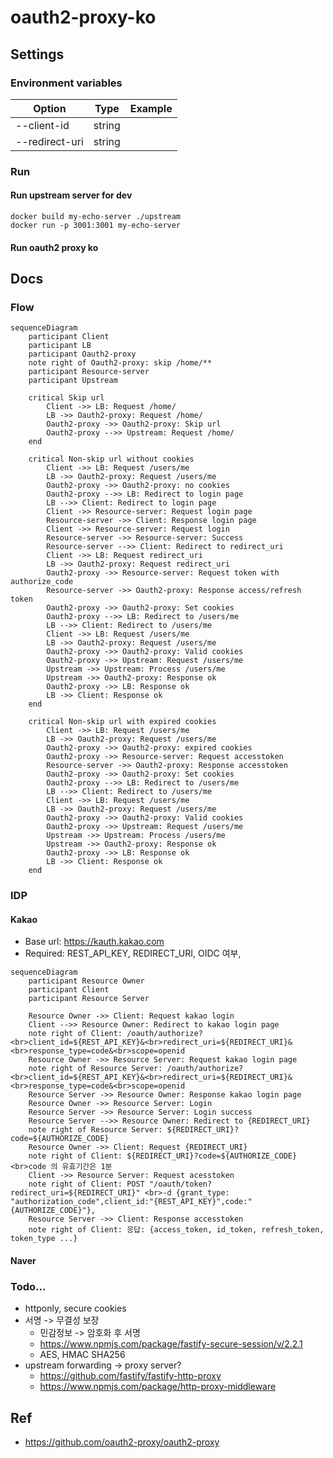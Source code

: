 # oauth2-proxy-ko
## Settings
### Environment variables
| Option         | Type   | Example               |
|----------------|--------|-----------------------|
| --client-id    | string |  |
| --redirect-uri | string |  |
### Run
  #### Run upstream server for dev
```shell
docker build my-echo-server ./upstream
docker run -p 3001:3001 my-echo-server
```

#### Run oauth2 proxy ko
## Docs
### Flow
```mermaid
sequenceDiagram
	participant Client
	participant LB
	participant Oauth2-proxy
	note right of Oauth2-proxy: skip /home/**
	participant Resource-server
	participant Upstream
	
	critical Skip url
		Client ->> LB: Request /home/
		LB ->> Oauth2-proxy: Request /home/
		Oauth2-proxy ->> Oauth2-proxy: Skip url
		Oauth2-proxy -->> Upstream: Request /home/
	end
	
	critical Non-skip url without cookies
		Client ->> LB: Request /users/me
		LB ->> Oauth2-proxy: Request /users/me
		Oauth2-proxy ->> Oauth2-proxy: no cookies
		Oauth2-proxy -->> LB: Redirect to login page
		LB -->> Client: Redirect to login page
		Client ->> Resource-server: Request login page
		Resource-server ->> Client: Response login page
		Client ->> Resource-server: Request login
		Resource-server ->> Resource-server: Success
		Resource-server -->> Client: Redirect to redirect_uri
		Client ->> LB: Request redirect_uri
		LB ->> Oauth2-proxy: Request redirect_uri
		Oauth2-proxy ->> Resource-server: Request token with authorize_code
		Resource-server ->> Oauth2-proxy: Response access/refresh token
		Oauth2-proxy ->> Oauth2-proxy: Set cookies
		Oauth2-proxy -->> LB: Redirect to /users/me
		LB -->> Client: Redirect to /users/me
		Client ->> LB: Request /users/me
		LB ->> Oauth2-proxy: Request /users/me
		Oauth2-proxy ->> Oauth2-proxy: Valid cookies
		Oauth2-proxy ->> Upstream: Request /users/me
		Upstream ->> Upstream: Process /users/me
		Upstream ->> Oauth2-proxy: Response ok
		Oauth2-proxy ->> LB: Response ok
		LB ->> Client: Response ok
	end
	
	critical Non-skip url with expired cookies
		Client ->> LB: Request /users/me
		LB ->> Oauth2-proxy: Request /users/me
		Oauth2-proxy ->> Oauth2-proxy: expired cookies
		Oauth2-proxy ->> Resource-server: Request accesstoken
		Resource-server ->> Oauth2-proxy: Response accesstoken
		Oauth2-proxy ->> Oauth2-proxy: Set cookies
		Oauth2-proxy -->> LB: Redirect to /users/me
		LB -->> Client: Redirect to /users/me
		Client ->> LB: Request /users/me
		LB ->> Oauth2-proxy: Request /users/me
		Oauth2-proxy ->> Oauth2-proxy: Valid cookies
		Oauth2-proxy ->> Upstream: Request /users/me
		Upstream ->> Upstream: Process /users/me
		Upstream ->> Oauth2-proxy: Response ok
		Oauth2-proxy ->> LB: Response ok
		LB ->> Client: Response ok
	end
```

### IDP 
#### Kakao
- Base url: https://kauth.kakao.com
- Required: REST_API_KEY, REDIRECT_URI, OIDC 여부, 

```mermaid
sequenceDiagram
	participant Resource Owner
	participant Client
	participant Resource Server

	Resource Owner ->> Client: Request kakao login
	Client -->> Resource Owner: Redirect to kakao login page
	note right of Client: /oauth/authorize?<br>client_id=${REST_API_KEY}&<br>redirect_uri=${REDIRECT_URI}&<br>response_type=code&<br>scope=openid
	Resource Owner ->> Resource Server: Request kakao login page
	note right of Resource Server: /oauth/authorize?<br>client_id=${REST_API_KEY}&<br>redirect_uri=${REDIRECT_URI}&<br>response_type=code&<br>scope=openid
	Resource Server ->> Resource Owner: Response kakao login page
	Resource Owner ->> Resource Server: Login
	Resource Server ->> Resource Server: Login success
	Resource Server -->> Resource Owner: Redirect to {REDIRECT_URI}
	note right of Resource Server: ${REDIRECT_URI}?code=${AUTHORIZE_CODE}
	Resource Owner ->> Client: Request {REDIRECT_URI}
	note right of Client: ${REDIRECT_URI}?code=${AUTHORIZE_CODE}<br>code 의 유효기간은 1분
	Client ->> Resource Server: Request acesstoken
	note right of Client: POST "/oauth/token?redirect_uri=${REDIRECT_URI}" <br>-d {grant_type: "authorization_code",client_id:"{REST_API_KEY}",code:"{AUTHORIZE_CODE}"},
	Resource Server ->> Client: Response accesstoken
	note right of Client: 응답: {access_token, id_token, refresh_token, token_type ...}
```

#### Naver
### Todo...
- httponly, secure cookies
- 서명 -> 무결성 보장
  - 민감정보 -> 암호화 후 서명
  - https://www.npmjs.com/package/fastify-secure-session/v/2.2.1
  - AES, HMAC SHA256
- upstream forwarding -> proxy server?
  - https://github.com/fastify/fastify-http-proxy
  - https://www.npmjs.com/package/http-proxy-middleware

## Ref
- https://github.com/oauth2-proxy/oauth2-proxy